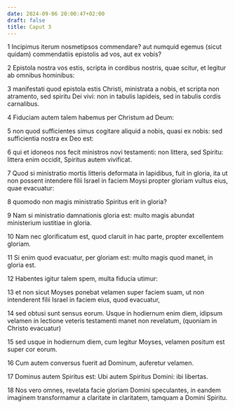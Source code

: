 ```yaml
---
date: 2024-09-06 20:00:47+02:00
draft: false
title: Caput 3
---
```





1 Incipimus iterum nosmetipsos commendare? aut numquid egemus (sicut quidam) commendatiis epistolis ad vos, aut ex vobis?

2 Epistola nostra vos estis, scripta in cordibus nostris, quae scitur, et legitur ab omnibus hominibus:

3 manifestati quod epistola estis Christi, ministrata a nobis, et scripta non atramento, sed spiritu Dei vivi: non in tabulis lapideis, sed in tabulis cordis carnalibus.

4 Fiduciam autem talem habemus per Christum ad Deum:

5 non quod sufficientes simus cogitare aliquid a nobis, quasi ex nobis: sed sufficientia nostra ex Deo est:

6 qui et idoneos nos fecit ministros novi testamenti: non littera, sed Spiritu: littera enim occidit, Spiritus autem vivificat.

7 Quod si ministratio mortis litteris deformata in lapidibus, fuit in gloria, ita ut non possent intendere filii Israel in faciem Moysi propter gloriam vultus eius, quae evacuatur:

8 quomodo non magis ministratio Spiritus erit in gloria?

9 Nam si ministratio damnationis gloria est: multo magis abundat ministerium iustitiae in gloria.

10 Nam nec glorificatum est, quod claruit in hac parte, propter excellentem gloriam.

11 Si enim quod evacuatur, per gloriam est: multo magis quod manet, in gloria est.

12 Habentes igitur talem spem, multa fiducia utimur:

13 et non sicut Moyses ponebat velamen super faciem suam, ut non intenderent filii Israel in faciem eius, quod evacuatur,

14 sed obtusi sunt sensus eorum. Usque in hodiernum enim diem, idipsum velamen in lectione veteris testamenti manet non revelatum, (quoniam in Christo evacuatur)

15 sed usque in hodiernum diem, cum legitur Moyses, velamen positum est super cor eorum.

16 Cum autem conversus fuerit ad Dominum, auferetur velamen.

17 Dominus autem Spiritus est: Ubi autem Spiritus Domini: ibi libertas.

18 Nos vero omnes, revelata facie gloriam Domini speculantes, in eandem imaginem transformamur a claritate in claritatem, tamquam a Domini Spiritu.

